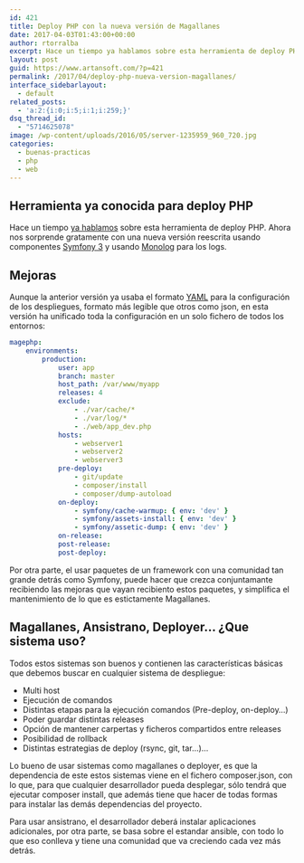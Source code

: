 ```yaml
---
id: 421
title: Deploy PHP con la nueva versión de Magallanes
date: 2017-04-03T01:43:00+00:00
author: rtorralba
excerpt: Hace un tiempo ya hablamos sobre esta herramienta de deploy PHP. Ahora nos sorprende gratamente con una nueva versión reescrita usando componentes Symfony 3 y usando Monolog para los logs.
layout: post
guid: https://www.artansoft.com/?p=421
permalink: /2017/04/deploy-php-nueva-version-magallanes/
interface_sidebarlayout:
  - default
related_posts:
  - 'a:2:{i:0;i:5;i:1;i:259;}'
dsq_thread_id:
  - "5714625078"
image: /wp-content/uploads/2016/05/server-1235959_960_720.jpg
categories:
  - buenas-practicas
  - php
  - web
---
```

## Herramienta ya conocida para deploy PHP

Hace un tiempo [ya hablamos](/2015/12/magallanes-herramienta-deploy-php/) sobre esta herramienta de deploy PHP. Ahora nos sorprende gratamente con una nueva versión reescrita usando componentes <a href="http://symfony.com" target="_blank">Symfony 3</a> y usando <a href="https://github.com/Seldaek/monolog" target="_blank">Monolog</a> para los logs.

## Mejoras

Aunque la anterior versión ya usaba el formato <a href="https://es.wikipedia.org/wiki/YAML" target="_blank">YAML</a> para la configuración de los despliegues, formato más legible que otros como json, en esta versión ha unificado toda la configuración en un solo fichero de todos los entornos:

```yaml
magephp:
	environments:
		production:
			user: app
			branch: master
			host_path: /var/www/myapp
			releases: 4
			exclude:
				- ./var/cache/*
				- ./var/log/*
				- ./web/app_dev.php
			hosts:
				- webserver1
				- webserver2
				- webserver3
			pre-deploy:
				- git/update
				- composer/install
				- composer/dump-autoload
			on-deploy:
				- symfony/cache-warmup: { env: 'dev' }
				- symfony/assets-install: { env: 'dev' }
				- symfony/assetic-dump: { env: 'dev' }
			on-release:
			post-release:
			post-deploy:
```

Por otra parte, el usar paquetes de un framework con una comunidad tan grande detrás como Symfony, puede hacer que crezca conjuntamante recibiendo las mejoras que vayan recibiento estos paquetes, y simplifica el mantenimiento de lo que es estictamente Magallanes.

## Magallanes, Ansistrano, Deployer&#8230; ¿Que sistema uso?

Todos estos sistemas son buenos y contienen las características básicas que debemos buscar en cualquier sistema de despliegue:

  * Multi host
  * Ejecución de comandos
  * Distintas etapas para la ejecución comandos (Pre-deploy, on-deploy&#8230;)
  * Poder guardar distintas releases
  * Opción de mantener carpertas y ficheros compartidos entre releases
  * Posibilidad de rollback
  * Distintas estrategias de deploy (rsync, git, tar&#8230;)&#8230;

Lo bueno de usar sistemas como magallanes o deployer, es que la dependencia de este estos sistemas viene en el fichero composer.json, con lo que, para que cualquier desarrollador pueda desplegar, sólo tendrá que ejecutar composer install, que además tiene que hacer de todas formas para instalar las demás dependencias del proyecto.

Para usar ansistrano, el desarrollador deberá instalar aplicaciones adicionales, por otra parte, se basa sobre el estandar ansible, con todo lo que eso conlleva y tiene una comunidad que va creciendo cada vez más detrás.
